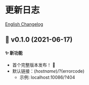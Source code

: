 # 更新日志

[English Changelog](https://github.com/kcn3388/Vue3-naive/blob/main/CHANGELOG.md)

## 🚀 v0.1.0 (2021-06-17)

#### ✨ 新功能

- 首个完整版本发布！ 🚀
- 默认链接：($hostname)/?($errorcode)
  - 示例: localhost:10086/?404
